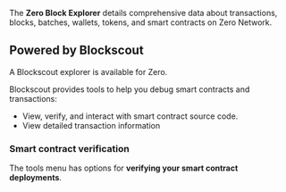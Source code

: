 The **Zero Block Explorer** details comprehensive data about transactions, blocks, batches, wallets, tokens, and smart contracts on Zero Network.

## Powered by Blockscout[](https://docs.base.org/docs/tools/block-explorers#blockscout)

A Blockscout explorer is available for Zero.

Blockscout provides tools to help you debug smart contracts and transactions:

- View, verify, and interact with smart contract source code.
- View detailed transaction information

### **Smart contract verification**

The tools menu has options for **verifying your smart contract deployments**.